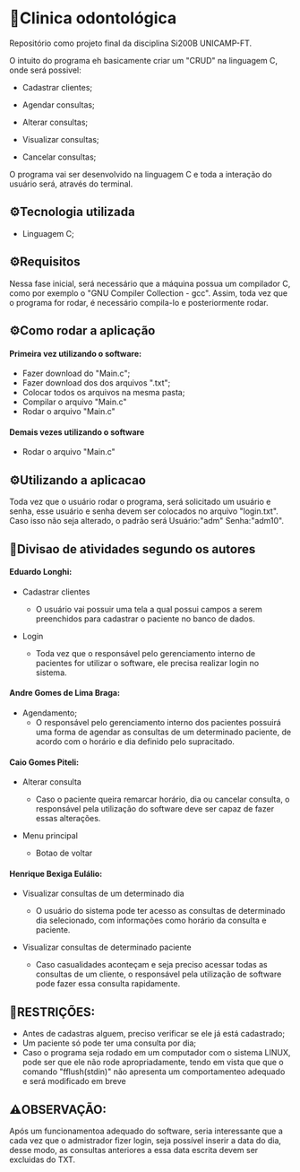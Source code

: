 # :tooth:Clinica odontológica
Repositório como projeto final da disciplina Si200B UNICAMP-FT.

O intuito do programa eh basicamente criar um "CRUD" na linguagem C, onde será possivel:

- Cadastrar clientes; 
    
- Agendar consultas;
    
- Alterar consultas;
    
- Visualizar consultas;
    
- Cancelar consultas;

O programa vai ser desenvolvido na linguagem C e toda a interação do usuário será, através do terminal.

## :gear:Tecnologia utilizada
- Linguagem C;

## :gear:Requisitos
Nessa fase inicial, será necessário que a máquina possua um compilador C, como por exemplo o "GNU Compiler Collection - gcc". Assim, toda vez que o programa for rodar, é necessário compila-lo e posteriormente rodar.

## :gear:Como rodar a aplicação
#### Primeira vez utilizando o software:
- Fazer download do "Main.c";
- Fazer download dos dos arquivos ".txt";
- Colocar todos os arquivos na mesma pasta;
- Compilar o arquivo "Main.c"
- Rodar o arquivo "Main.c"
#### Demais vezes utilizando o software
- Rodar o arquivo "Main.c"

## :gear:Utilizando a aplicacao
Toda vez que o usuário rodar o programa, será solicitado um usuário e senha, esse usuário e senha devem ser colocados no arquivo "login.txt". Caso isso não seja alterado, o padrão será Usuário:"adm" Senha:"adm10".

## :safety_vest:Divisao de atividades segundo os autores

#### Eduardo Longhi:

- Cadastrar clientes
	- O usuário vai possuir uma tela a qual possui campos a serem preenchidos para cadastrar o
	paciente no banco de dados.
        
- Login
	- Toda vez que o responsável pelo gerenciamento interno de pacientes for utilizar o software,
	ele precisa realizar login no sistema.

#### Andre Gomes de Lima Braga:

- Agendamento;
	- O responsável pelo gerenciamento interno dos pacientes possuirá uma forma de agendar as
	consultas de um determinado paciente, de acordo com o horário e dia definido pelo supracitado.


#### Caio Gomes Piteli:

- Alterar consulta
	- Caso o paciente queira remarcar horário, dia ou cancelar consulta, o responsável pela
	utilização do software deve ser capaz de fazer essas alterações.

- Menu principal
	- Botao de voltar

#### Henrique Bexiga Eulálio:

- Visualizar consultas de um determinado dia
	- O usuário do sistema pode ter acesso as consultas de determinado dia selecionado, com
	informações como horário da consulta e paciente.

- Visualizar consultas de determinado paciente
	- Caso casualidades aconteçam e seja preciso acessar todas as consultas de um cliente, o
	responsável pela utilização de software pode fazer essa consulta rapidamente.


## :stop_sign:RESTRIÇÕES:
- Antes de cadastras alguem, preciso verificar se ele já está cadastrado;
- Um paciente só pode ter uma consulta por dia;
- Caso o programa seja rodado em um computador com o sistema LINUX, pode ser que ele não rode apropriadamente, tendo em vista que que o comando "fflush(stdin)" não apresenta um comportamenteo adequado e será modificado em breve


## :warning:OBSERVAÇÃO:
Após um funcionamentoa adequado do software, seria interessante que a cada vez que o admistrador fizer login, seja possível inserir a data do dia, desse modo, as consultas anteriores a essa data escrita devem ser excluidas do TXT.
